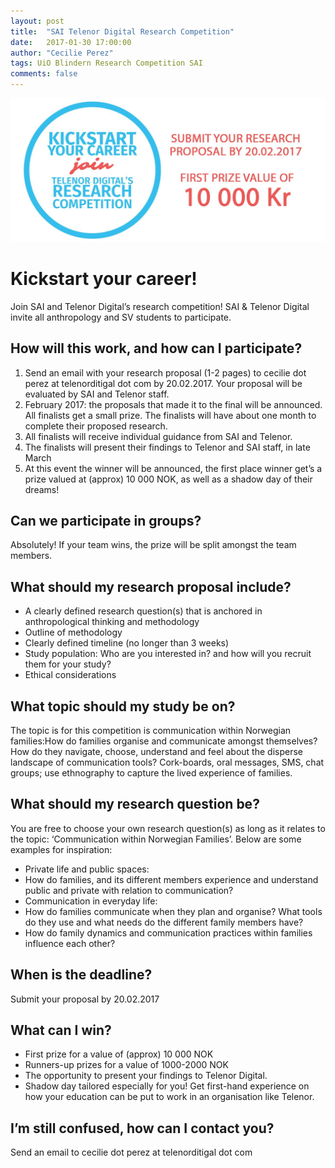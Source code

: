 ```yaml
---
layout: post
title:  "SAI Telenor Digital Research Competition"
date:   2017-01-30 17:00:00
author: "Cecilie Perez"
tags: UiO Blindern Research Competition SAI
comments: false
---
```


<img src="/images/uio-poster.png" alt="UiO Telenor Digital Research Competition"/>
<br/>

# Kickstart your career!

Join SAI and Telenor Digital’s research competition!
SAI & Telenor Digital invite all anthropology and SV students to participate.

## How will this work, and how can I participate?

1. Send an email with your research proposal (1-2 pages) to cecilie dot perez at telenorditigal dot com by 20.02.2017. Your proposal will be evaluated by SAI and Telenor staff.
2. February 2017: the proposals that made it to the final will be announced. All finalists get a small prize. The finalists will have about one month to complete their proposed research.
3. All finalists will receive individual guidance from SAI and Telenor.
4. The finalists will present their findings to Telenor and SAI staff, in late March
5. At this event the winner will be announced, the first place winner get’s a prize valued at (approx) 10 000 NOK, as well as a shadow day of their dreams!

## Can we participate in groups?

Absolutely! If your team wins, the prize will be split amongst the team members.

## What should my research proposal include?

* A clearly defined research question(s) that is anchored in anthropological thinking and methodology
* Outline of methodology
* Clearly defined timeline (no longer than 3 weeks)
* Study population: Who are you interested in? and how will you recruit them for your study?
* Ethical considerations

## What topic should my study be on?

The topic is for this competition is communication within Norwegian families:How do families organise and communicate amongst themselves? How do they navigate, choose, understand and feel about the disperse landscape of communication tools? Cork-boards, oral messages, SMS, chat groups; use ethnography to capture the lived experience of families.

## What should my research question be?

You are free to choose your own research question(s) as long as it relates to the topic: ‘Communication within Norwegian Families’. Below are some examples for inspiration:

* Private life and public spaces:
* How do families, and its different members experience and understand public and private with relation to communication?
* Communication in everyday life:
* How do families communicate when they plan and organise? What tools do they use and what needs do the different family members have?
* How do family dynamics and communication practices within families influence each other?

## When is the deadline?

Submit your proposal by 20.02.2017

## What can I win?

* First prize for a value of (approx) 10 000 NOK
* Runners-up prizes for a value of 1000-2000 NOK
* The opportunity to present your findings to Telenor Digital.
* Shadow day tailored especially for you! Get first-hand experience on how your education can be put to work in an organisation like Telenor.

## I’m still confused, how can I contact you?

Send an email to cecilie dot perez at telenorditigal dot com
